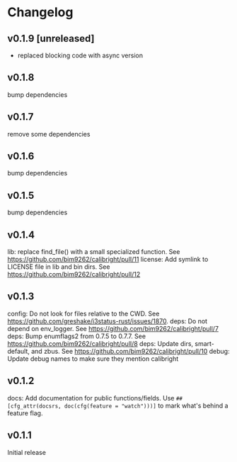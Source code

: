 # Changelog

## v0.1.9 [unreleased]

* replaced blocking code with async version

## v0.1.8

bump dependencies

## v0.1.7

remove some dependencies

## v0.1.6

bump dependencies
## v0.1.5

bump dependencies

## v0.1.4

lib: replace find_file() with a small specialized function. See https://github.com/bim9262/calibright/pull/11
license: Add symlink to LICENSE file in lib and bin dirs. See https://github.com/bim9262/calibright/pull/12

## v0.1.3

config: Do not look for files relative to the CWD. See https://github.com/greshake/i3status-rust/issues/1870.
deps: Do not depend on env_logger. See https://github.com/bim9262/calibright/pull/7
deps: Bump enumflags2 from 0.7.5 to 0.7.7. See https://github.com/bim9262/calibright/pull/8
deps: Update dirs, smart-default, and zbus. See https://github.com/bim9262/calibright/pull/10
debug: Update debug names to make sure they mention calibright

## v0.1.2

docs: Add documentation for public functions/fields.
    Use `##[cfg_attr(docsrs, doc(cfg(feature = "watch")))]` to mark what's behind a feature flag.

## v0.1.1

Initial release